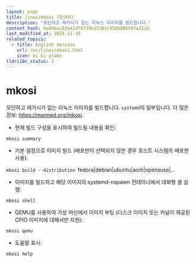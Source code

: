 ```yaml
---
layout: page
title: linux/mkosi (한국어)
description: "모던하고 레거시가 없는 리눅스 이미지를 빌드합니다."
content_hash: 9a9bbac02b42df8739e15301c95bb00b597a312d
last_modified_at: 2024-11-10
related_topics:
  - title: English version
    url: /en/linux/mkosi.html
    icon: bi bi-globe
tldri18n_status: 2
---
```

# mkosi

모던하고 레거시가 없는 리눅스 이미지를 빌드합니다.
`systemd`의 일부입니다.
더 많은 정보: <https://manned.org/mkosi>.

- 현재 빌드 구성을 표시하여 빌드될 내용을 확인:

`mkosi summary`

- 기본 설정으로 이미지 빌드 (배포판이 선택되지 않은 경우 호스트 시스템의 배포판 사용):

`mkosi build --distribution `<span class="tldr-var badge badge-pill bg-dark-lm bg-white-dm text-white-lm text-dark-dm font-weight-bold">fedora|debian|ubuntu|arch|opensuse|...</span>

- 이미지를 빌드하고 해당 이미지의 systemd-nspawn 컨테이너에서 대화형 셸 실행:

`mkosi shell`

- QEMU를 사용하여 가상 머신에서 이미지 부팅 (디스크 이미지 또는 커널이 제공된 CPIO 이미지에 대해서만 지원):

`mkosi qemu`

- 도움말 표시:

`mkosi help`
